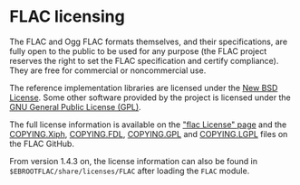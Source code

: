 # FLAC licensing

The FLAC and Ogg FLAC formats themselves, and their specifications, are fully 
open to the public to be used for any purpose (the FLAC project reserves the 
right to set the FLAC specification and certify compliance). They are free for 
commercial or noncommercial use.

The reference implementation libraries are licensed under the 
[New BSD License](https://github.com/xiph/flac/blob/master/COPYING.Xiph).
Some other software provided by the project is licensed under the
[GNU General Public License (GPL)](http://www.gnu.org/licenses/licenses.html#GPL).

The full license information is available on the
["flac License" page](https://xiph.org/flac/license.html)
and the 
[COPYING.Xiph](https://github.com/xiph/flac/blob/master/COPYING.Xiph),
[COPYING.FDL](https://github.com/xiph/flac/blob/master/COPYING.FDL),
[COPYING.GPL](https://github.com/xiph/flac/blob/master/COPYING.GPL) and
[COPYING.LGPL](https://github.com/xiph/flac/blob/master/COPYING.LGPL)
files on the FLAC GitHub.

From version 1.4.3 on, the license information can also be found in
`$EBROOTFLAC/share/licenses/FLAC` after loading the `FLAC` module.
